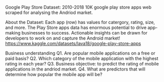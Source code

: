 Google Play Store Dataset: 2010-2018
10K google play store apps web scraped for analysing the Andriod market.

About the Dataset:
Each app (row) has values for catergory, rating, size, and more. The Play Store apps data has enormous potential to drive app-making businesses to success. Actionable insights can be drawn for developers to work on and capture the Android market!
https://www.kaggle.com/datasets/lava18/google-play-store-apps

Business understanding
Q1. Are popular mobile applications on a free or paid basis?
Q2. Which category of the mobile application with the highest rating in each year? 
Q3. Business objective: to predict the rating of mobile applications in the andriod market.
Q4. What are predictors that will determine how popular the mobile app will be?
